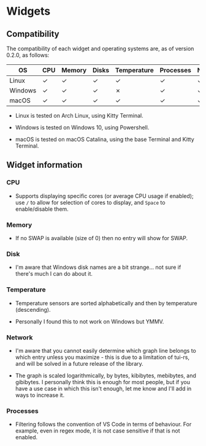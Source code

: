 # Widgets

## Compatibility

The compatibility of each widget and operating systems are, as of version 0.2.0, as follows:

| OS      | CPU | Memory | Disks | Temperature | Processes | Networks |
| ------- | --- | ------ | ----- | ----------- | --------- | -------- |
| Linux   | ✓   | ✓      | ✓     | ✓           | ✓         | ✓        |
| Windows | ✓   | ✓      | ✓     | ✗           | ✓         | ✓        |
| macOS   | ✓   | ✓      | ✓     | ✓           | ✓         | ✓        |

- Linux is tested on Arch Linux, using Kitty Terminal.

- Windows is tested on Windows 10, using Powershell.

- macOS is tested on macOS Catalina, using the base Terminal and Kitty Terminal.

## Widget information

### CPU

- Supports displaying specific cores (or average CPU usage if enabled); use `/` to allow for selection of cores to display, and `Space` to enable/disable them.

### Memory

- If no SWAP is available (size of 0) then no entry will show for SWAP.

### Disk

- I'm aware that Windows disk names are a bit strange... not sure if there's much I can do about it.

### Temperature

- Temperature sensors are sorted alphabetically and then by temperature (descending).

- Personally I found this to not work on Windows but YMMV.

### Network

- I'm aware that you cannot easily determine which graph line belongs to which entry unless you maximize - this is due to a limitation of tui-rs, and will be solved in a future release of the library.

- The graph is scaled logarithmically, by bytes, kibibytes, mebibytes, and gibibytes. I personally think this is enough for most people, but if you have a use case in which this isn't enough, let me know and I'll add in ways to increase it.

### Processes

- Filtering follows the convention of VS Code in terms of behaviour. For example, even in regex mode, it is not case sensitive if that is not enabled.

